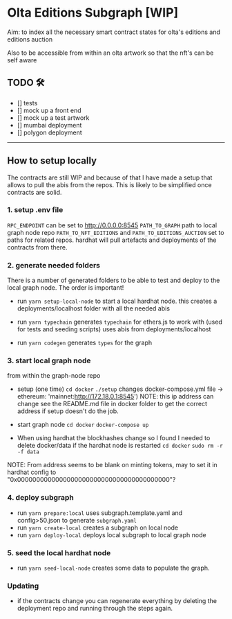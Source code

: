 # Olta Editions Subgraph [WIP]

Aim: to index all the necessary smart contract states for olta's editions and editions auction

Also to be accessible from within an olta artwork so that the nft's can be self aware

## TODO 🛠️

- [] tests
- [] mock up a front end
- [] mock up a test artwork
- [] mumbai deployment
- [] polygon deployment

---

## How to setup locally

The contracts are still WIP and because of that I have made a setup that allows to pull the abis from the repos. This is likely to be simplified once contracts are solid.

### 1. setup .env file

`RPC_ENDPOINT` can be set to http://0.0.0.0:8545
`PATH_TO_GRAPH` path to local graph node repo
`PATH_TO_NFT_EDITIONS` and `PATH_TO_EDITIONS_AUCTION` set to paths for related repos. hardhat will pull artefacts and deployments of the contracts from there.

### 2. generate needed folders
There is a number of generated folders to be able to test and deploy to the local graph node. The order is important!

- run `yarn setup-local-node` to start a local hardhat node. this creates a deployments/localhost folder with all the needed abis

- run `yarn typechain` generates `typechain` for ethers.js to work with (used for tests and seeding scripts) uses abis from deployments/localhost

- run `yarn codegen` generates `types` for the graph

### 3. start local graph node
from within the graph-node repo
- setup (one time)
  `cd docker`
  `./setup`
  changes docker-compose.yml file -> ethereum: 'mainnet:http://172.18.0.1:8545')
  NOTE: this ip address can change see the README.md file in docker folder to get the correct address if setup doesn't do the job.

- start graph node
  `cd docker`
  `docker-compose up`

- When using hardhat the blockhashes change so I found I needed to delete docker/data if the hardhat node is restarted
  `cd docker`
  `sudo rm -r -f data`

NOTE: From address seems to be blank on minting tokens, may to set it in hardhat config to "0x0000000000000000000000000000000000000000"?

### 4. deploy subgraph
- run `yarn prepare:local` uses subgraph.template.yaml and config>50.json to generate `subgraph.yaml`
- run `yarn create-local` creates a subgraph on local node
- run `yarn deploy-local` deploys local subgraph to local graph node


### 5. seed the local hardhat node
- run `yarn seed-local-node` creates some data to populate the graph.

### Updating
- if the contracts change you can regenerate everything by deleting the deployment repo and running through the steps again.